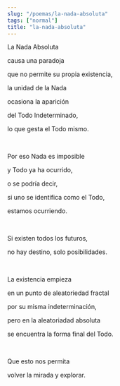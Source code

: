 ```yaml
---
slug: "/poemas/la-nada-absoluta"
tags: ["normal"]
title: "la-nada-absoluta"
---
```

La Nada Absoluta

causa una paradoja

que no permite su propia existencia,

la unidad de la Nada

ocasiona la aparición

del Todo Indeterminado,

lo que gesta el Todo mismo.

&nbsp;

Por eso Nada es imposible

y Todo ya ha ocurrido,

o se podría decir,

si uno se identifica como el Todo,

estamos ocurriendo.

&nbsp;

Si existen todos los futuros,

no hay destino, solo posibilidades.

&nbsp;

La existencia empieza

en un punto de aleatoriedad fractal

por su misma indeterminación,

pero en la aleatoriadad absoluta

se encuentra la forma final del Todo.

&nbsp;

Que esto nos permita

volver la mirada y explorar.